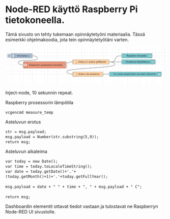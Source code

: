 # Node-RED käyttö Raspberry Pi tietokoneella.
 
 Tämä sivusto on tehty tukemaan opinnäytetyöni materiaalia. Tässä esimerkki ohjelmakoodia, jota tein opinnäytetyötäni varten.
 
![alt text](https://github.com/MarcoBrandt/ONT-koodia/blob/main/Screenshot%202021-02-25%20172648.png)

Inject-node, 10 sekunnin repeat.

Raspberry prosessorin lämpötila
```
vcgencmd measure_temp
```

Asteluvun erotus
```
str = msg.payload;
msg.payload = Number(str.substring(5,9));
return msg;
```

Asteluvun aikaleima
```
var today = new Date();
var time = today.toLocaleTimeString();
var date = today.getDate()+'.'+(today.getMonth()+1)+'.'+today.getFullYear();

msg.payload = date + " " + time + ", " + msg.payload + " C";

return msg;
```

Dashboardin elementit ottavat tiedot vastaan ja tulostavat ne Raspberryn Node-RED UI sivustolle.
